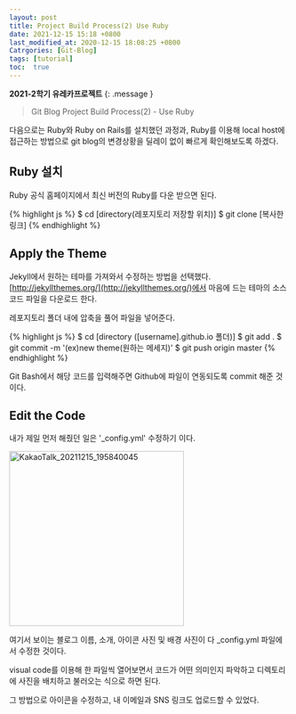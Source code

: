 ```yaml
---
layout: post
title: Project Build Process(2) Use Ruby
date: 2021-12-15 15:18 +0800
last_modified_at: 2020-12-15 18:08:25 +0800
Catrgories: [Git-Blog]
tags: [tutorial]
toc:  true
---
```

**2021-2학기 유레카프로젝트**
{: .message }


>Git Blog Project Build Process(2) - Use Ruby


다음으로는 Ruby와 Ruby on Rails를 설치했던 과정과, Ruby를 이용해 local host에 접근하는 방법으로 git blog의 변경상황을 딜레이 없이 빠르게 확인해보도록 하겠다.




## Ruby 설치

Ruby 공식 홈페이지에서 최신 버전의 Ruby를 다운 받으면 된다.

{% highlight js %}
$ cd [directory(레포지토리 저장할 위치)]
$ git clone [복사한 링크]
{% endhighlight %}




## Apply the Theme

Jekyll에서 원하는 테마를 가져와서 수정하는 방법을 선택했다.
[http://jekyllthemes.org/](http://jekyllthemes.org/)에서 마음에 드는 테마의 소스코드 파일을 다운로드 한다.

레포지토리 폴더 내에 압축을 풀어 파일을 넣어준다.

{% highlight js %}
$ cd [directory ([username].github.io 폴더)]
$ git add .
$ git commit -m '(ex)new theme(원하는 메세지)'
$ git push origin master
{% endhighlight %}

Git Bash에서 해당 코드를 입력해주면
Github에 파일이 연동되도록 commit 해준 것이다.


## Edit the Code

내가 제일 먼저 해줬던 일은 '_config.yml' 수정하기 이다.

<img width="314" alt="KakaoTalk_20211215_195840045" src="https://user-images.githubusercontent.com/77826769/146175970-07981c1f-c23a-4758-827e-e0fae63d54fe.png">


여기서 보이는 블로그 이름, 소개, 아이콘 사진 및 배경 사진이 다 _config.yml 파일에서 수정한 것이다.

visual code를 이용해 한 파일씩 열어보면서 코드가 어떤 의미인지 파악하고 디렉토리에 사진을 배치하고 불러오는 식으로 하면 된다.

그 방법으로 아이콘을 수정하고, 내 이메일과 SNS 링크도 업로드할 수 있었다.

